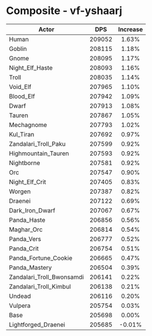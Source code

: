 # Composite - vf-yshaarj
| Actor | DPS | Increase |
|---|:---:|:---:|
|Human|209052|1.63%|
|Goblin|208115|1.18%|
|Gnome|208095|1.17%|
|Night_Elf_Haste|208093|1.16%|
|Troll|208035|1.14%|
|Void_Elf|207965|1.10%|
|Blood_Elf|207942|1.09%|
|Dwarf|207913|1.08%|
|Tauren|207867|1.05%|
|Mechagnome|207793|1.02%|
|Kul_Tiran|207692|0.97%|
|Zandalari_Troll_Paku|207599|0.92%|
|Highmountain_Tauren|207593|0.92%|
|Nightborne|207581|0.92%|
|Orc|207547|0.90%|
|Night_Elf_Crit|207405|0.83%|
|Worgen|207387|0.82%|
|Draenei|207122|0.69%|
|Dark_Iron_Dwarf|207067|0.67%|
|Panda_Haste|206856|0.56%|
|Maghar_Orc|206814|0.54%|
|Panda_Vers|206777|0.52%|
|Panda_Crit|206754|0.51%|
|Panda_Fortune_Cookie|206665|0.47%|
|Panda_Mastery|206504|0.39%|
|Zandalari_Troll_Bwonsamdi|206141|0.22%|
|Zandalari_Troll_Kimbul|206138|0.21%|
|Undead|206116|0.20%|
|Vulpera|205754|0.03%|
|Base|205698|0.00%|
|Lightforged_Draenei|205685|-0.01%|
